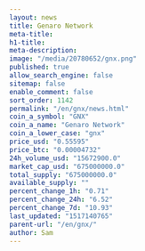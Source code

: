 ```yaml
---
layout: news
title: Genaro Network
meta-title: 
h1-title: 
meta-description: 
image: "/media/20780652/gnx.png"
published: true
allow_search_engine: false
sitemap: false
enable_comment: false
sort_order: 1142
permalink: "/en/gnx/news.html"
coin_a_symbol: "GNX"
coin_a_name: "Genaro Network"
coin_a_lower_case: "gnx"
price_usd: "0.55595"
price_btc: "0.00004732"
24h_volume_usd: "15672900.0"
market_cap_usd: "675000000.0"
total_supply: "675000000.0"
available_supply: ""
percent_change_1h: "0.71"
percent_change_24h: "6.52"
percent_change_7d: "10.93"
last_updated: "1517140765"
parent-url: "/en/gnx/"
author: Sam
---
```



